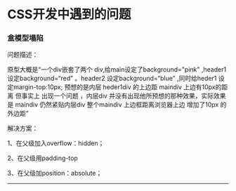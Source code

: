 # CSS开发中遇到的问题

###  盒模型塌陷
问题描述：

原型大概是“一个div嵌套了两个 div,给main设定了background="pink" ,header1设定background=“red” 。header2 设定background=“blue” ,同时给heder1 设定margin-top:10px; 预想的是内层 heder1div 的上边距 maindiv 上边有10px的距离 但事实上 出现一个问题 ，内层div 并没有出现他所预想的那种效果，实际效果是 maindiv 仍然紧贴内层div 整个maindiv 上边框距离浏览器上边 增加了10px 的外边距”

解决方案：

1、在父级加入overflow：hidden；

2、在父级用padding-top

3、在父级加position：absolute；

---
